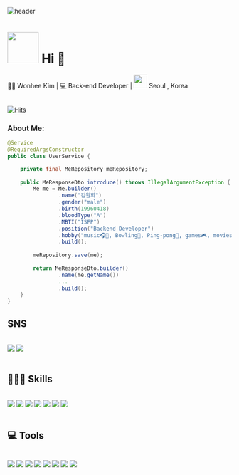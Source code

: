 ![header](https://capsule-render.vercel.app/api?type=Slice&text=Welcome!&fontAlign=80&fontAlignY=20&fontSize=50&fontColor=fff&rotate=14&desc=Wonhee's%20git%hub%&descSize=18&descAlign=85&descAlignY=35&color=0:fff,100:6868AC&height=200)



<div>
<h1><img src="https://media.giphy.com/media/WUlplcMpOCEmTGBtBW/giphy.gif" width="70"> Hi 👋</h1>
<span>🙍‍♂️ Wonhee Kim  |  💻 Back-end Developer  |  <img src="https://media.giphy.com/media/7A80i85TlA7v3syRcV/giphy.gif" width="30"> Seoul , Korea</span>
    
<br>
<br>
    
[![Hits](https://hits.seeyoufarm.com/api/count/incr/badge.svg?url=https%3A%2F%2Fgithub.com%2Fwonhee418%2Fhit-counter&count_bg=%233291F5&title_bg=%23555555&icon=github.svg&icon_color=%23E7E7E7&title=hits&edge_flat=false)](https://hits.seeyoufarm.com)
    
</div>


### About Me:
```java
@Service
@RequiredArgsConstructor
public class UserService {

    private final MeRepository meRepository;
    
    public MeResponseDto introduce() throws IllegalArgumentException {
        Me me = Me.builder()
                .name("김원희")
                .gender("male")
                .birth(19960418)
                .bloodType("A")
                .MBTI("ISFP")
                .position("Backend Developer")
                .hobby("music🎧🎤, Bowling🎳, Ping-pong🏓, games🎮, movies🎬, guitar🎸")
                .build();
                
        meRepository.save(me);
        
        return MeResponseDto.builder()
                .name(me.getName())
                ...
                .build();
    }
}
```

##  SNS 
</br>
<div style="">
<a href="https://velog.io/@dnjsgml418"><img src="https://img.shields.io/badge/Velog-20C997?style=for-the-badge&logo=Velog&logoColor=white"></a>
<a href="https://www.instagram.com/wonhee____/"><img src="https://img.shields.io/badge/Instagram-E4405F?style=for-the-badge&logo=Instagram&logoColor=white"></a>
</div>
</br>

## 🏋🏼‍♀️ Skills
</br>
<div>
<img src="https://img.shields.io/badge/java-%23ED8B00?style=for-the-badge&logo=java&logoColor=white">
<img src="https://img.shields.io/badge/spring-%236DB33F?style=for-the-badge&logo=spring&logoColor=white">
<img src="https://img.shields.io/badge/Gradle-02303A?style=for-the-badge&logo=Gradle&logoColor=white">
<img src="https://img.shields.io/badge/JWT-black?style=for-the-badge&logo=JSON%20web%20tokens">
<!-- <img src="https://img.shields.io/badge/Linux-FCC624?style=for-the-badge&logo=linux&logoColor=black"> -->
<img src="https://img.shields.io/badge/Ubuntu-E95420?style=for-the-badge&logo=Ubuntu&logoColor=white">
<!-- <img src="https://img.shields.io/badge/AWS-%23FF9900?style=for-the-badge&logo=amazon-aws&logoColor=white"> -->
<img src="https://img.shields.io/badge/mysql-%2300f?style=for-the-badge&logo=mysql&logoColor=white">
<!-- <img src="https://img.shields.io/badge/Amazon S3-569A31?style=for-the-badge&logo=Amazon S3&logoColor=white"> -->
<img src="https://img.shields.io/badge/WebRTC-333333?style=for-the-badge&logo=WebRTC&logoColor=white">
</div>  
</br>

## 💻 Tools 
</br>
<div class="test">
<img src="https://img.shields.io/badge/IntelliJ IDEA-000000?style=for-the-badge&logo=IntelliJIDEA&logoColor=white">
<!-- <img src="https://img.shields.io/badge/Git-F05032?style=for-the-badge&logo=Git&logoColor=white"> -->
<img src="https://img.shields.io/badge/GitHub-181717?style=for-the-badge&logo=GitHub&logoColor=white">
<img src="https://img.shields.io/badge/GitLab-FC6D26?style=for-the-badge&logo=GitLab&logoColor=white">
<!-- <img src="https://img.shields.io/badge/Docker-2496ED?style=for-the-badge&logo=Docker&logoColor=white"> -->
<img src="https://img.shields.io/badge/sourcetree-0052CC?style=for-the-badge&logo=sourcetree&logoColor=white">
<img src="https://img.shields.io/badge/FileZilla-BF0000?style=for-the-badge&logo=FileZilla&logoColor=white">
<img src="https://img.shields.io/badge/Synology-B5B5B6?style=for-the-badge&logo=Synology&logoColor=white">
<img src="https://img.shields.io/badge/Slack-4A154B?style=for-the-badge&logo=Slack&logoColor=white">
<img src="https://img.shields.io/badge/Notion-000000?style=for-the-badge&logo=Notion&logoColor=white">
</div>




<!-- 
#### <div align="center">I'm web developer using Java Spring boot. 👋</div> 
#### <div align="center">🍎</div>
#### <div align="center">🍏</div>
<div><![Wonhee’s GitHub stats](https://github-readme-stats.vercel.app/api?username=wonhee418&show_icons=true&theme=graywhite)></div>  
-->


